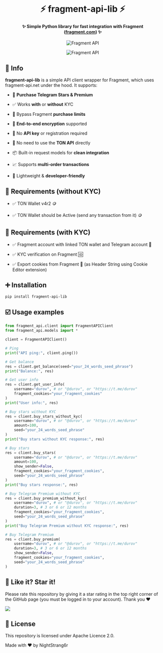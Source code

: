 <h1 align="center">
    ⚡️ fragment-api-lib ⚡️
</h1>

<h4 align="center">
    ✨ Simple Python library for fast integration with Fragment (<a href="https://fragment.com">fragment.com</a>) ✨
</h4>

<p align="center">
	<img src="https://i.ibb.co/YNxYtn7/2025-01-25-213756244.png" alt="Fragment API"/>
</p>

<p align="center">
    <img src="https://i.ibb.co/9bG0D5Q/2025-01-25-214508436-1.png" alt="Fragment API"/>
</p>

## 🚀 **Info**

**fragment-api-lib** is a simple API client wrapper for Fragment, which uses fragment-api.net under the hood. It supports:

- 💸 **Purchase Telegram Stars & Premium**

- ✅ Works **with** or **without** KYC

- 🔂 Bypass Fragment **purchase limits**

- 🔐 **End-to-end encryption** supported

- 🧩 No **API key** or registration required

- 💙 No need to use the **TON API** directly

- 📦 Built-in request models for **clean integration**

- 📈 Supports **multi-order transactions**

- 🧠 Lightweight & **developer-friendly**

## 📌 **Requirements (without KYC)**

- ✅ TON Wallet v4r2 🪙

- ✅ TON Wallet should be Active (send any transaction from it) 🪙

## 📌 **Requirements (with KYC)**

- ✅ Fragment account with linked TON wallet and Telegram account 🔗

- ✅ KYC verification on Fragment 🆔

- ✅ Export cookies from Fragment 🍪 (as Header String using Cookie Editor extension)

## ➕ **Installation**

```
pip install fragment-api-lib
```

## ☑️ **Usage examples**

```python
from fragment_api.client import FragmentAPIClient
from fragment_api.models import *

client = FragmentAPIClient()

# Ping
print("API ping:", client.ping())

# Get balance
res = client.get_balance(seed="your_24_words_seed_phrase")
print("Balance:", res)

# Get user info
res = client.get_user_info(
    username="durov", # or "@durov", or "https://t.me/durov"
    fragment_cookies="your_fragment_cookies"
)
print("User info:", res)

# Buy stars without KYC
res = client.buy_stars_without_kyc(
    username="durov", # or "@durov", or "https://t.me/durov"
    amount=100,
    seed="your_24_words_seed_phrase"
)
print("Buy stars without KYC response:", res)

# Buy stars
res = client.buy_stars(
    username="durov", # or "@durov", or "https://t.me/durov"
    amount=100,
    show_sender=False,
    fragment_cookies="your_fragment_cookies",
    seed="your_24_words_seed_phrase"
)
print("Buy stars response:", res)

# Buy Telegram Premium without KYC
res = client.buy_premium_without_kyc(
    username="durov", # or "@durov", or "https://t.me/durov"
    duration=3, # 3 or 6 or 12 months
    fragment_cookies="your_fragment_cookies",
    seed="your_24_words_seed_phrase"
)
print("Buy Telegram Premium without KYC response:", res)

# Buy Telegram Premium
res = client.buy_premium(
    username="durov", # or "@durov", or "https://t.me/durov"
    duration=3, # 3 or 6 or 12 months
    show_sender=False,
    fragment_cookies="your_fragment_cookies",
    seed="your_24_words_seed_phrase"
)
```

## 🎉 **Like it? Star it!**

Please rate this repository by giving it a star rating in the top right corner of the GitHub page (you must be logged in to your account). Thank you ❤️

![](https://i.ibb.co/x3hFFvf/2022-08-18-132617815.png)

## 📄 **License**

This repository is licensed under Apache Licence 2.0.

Made with ❤️ by NightStrang6r